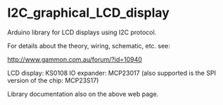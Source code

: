 I2C_graphical_LCD_display
=========================

Arduino library for LCD displays using I2C protocol.


For details about the theory, wiring, schematic, etc. see:

http://www.gammon.com.au/forum/?id=10940

LCD display: KS0108
IO expander: MCP23017 (also supported is the SPI version of the chip: MCP23S17)

Library documentation also on the above web page.
